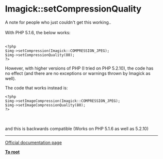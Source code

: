 # Imagick::setCompressionQuality



A note for people who just couldn&apos;t get this working..<br><br>With PHP 5.1.6, the below works:<br><br>

```
<?php
$img->setCompression(Imagick::COMPRESSION_JPEG);
$img->setCompressionQuality(80);
?>
```


However, with higher versions of PHP (I tried on PHP 5.2.10), the code has no effect (and there are no exceptions or warnings thrown by Imagick as well).

The code that works instead is:



```
<?php
$img->setImageCompression(Imagick::COMPRESSION_JPEG);
$img->setImageCompressionQuality(80);
?>
```
<br><br>and this is backwards compatible (Works on PHP 5.1.6 as well as 5.2.10)  

---

[Official documentation page](https://www.php.net/manual/en/imagick.setcompressionquality.php)

**[To root](/README.md)**